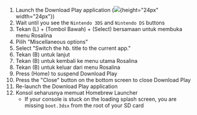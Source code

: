 1. Launch the Download Play application (![](/images/download-play-icon.png){height="24px" width="24px"})
2. Wait until you see the `Nintendo 3DS` and `Nintendo DS` buttons
3. Tekan (L) + (Tombol Bawah) + (Select) bersamaan untuk membuka menu Rosalina
4. Pilih "Miscellaneous options"
5. Select "Switch the hb. title to the current app."
6. Tekan (B) untuk lanjut
7. Tekan (B) untuk kembali ke menu utama Rosalina
8. Tekan (B) untuk keluar dari menu Rosalina
9. Press (Home) to suspend Download Play
10. Press the "Close" button on the bottom screen to close Download Play
11. Re-launch the Download Play application
12. Konsol seharusnya memuat Homebrew Launcher
    - If your console is stuck on the loading splash screen, you are missing `boot.3dsx` from the root of your SD card
